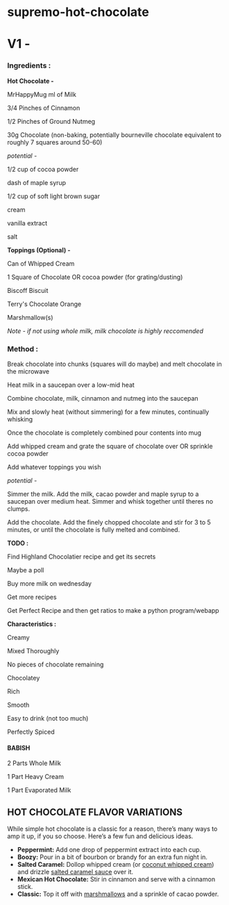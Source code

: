 # supremo-hot-chocolate

# **V1 -**

### Ingredients :

**Hot Chocolate -**

MrHappyMug ml of Milk

3/4 Pinches of Cinnamon

1/2 Pinches of Ground Nutmeg

30g Chocolate (non-baking, potentially bourneville chocolate equivalent to roughly 7 squares around 50-60)


*potential -*

1/2 cup of cocoa powder

dash of maple syrup

1/2 cup of soft light brown sugar

cream

vanilla extract

salt


**Toppings (Optional) -**

Can of Whipped Cream

1 Square of Chocolate OR cocoa powder (for grating/dusting)

Biscoff Biscuit

Terry's Chocolate Orange

Marshmallow(s)

*Note - if not using whole milk, milk chocolate is highly reccomended*

### Method :

Break chocolate into chunks (squares will do maybe) and melt chocolate in the microwave

Heat milk in a saucepan over a low-mid heat

Combine chocolate, milk, cinnamon and nutmeg into the saucepan

Mix and slowly heat (without simmering) for a few minutes, continually whisking

Once the chocolate is completely combined pour contents into mug

Add whipped cream and grate the square of chocolate over OR sprinkle cocoa powder

Add whatever toppings you wish


*potential -*

Simmer the milk. Add the milk, cacao powder and maple syrup to a saucepan over medium heat. Simmer and whisk together until theres no clumps.

Add the chocolate. Add the finely chopped chocolate and stir for 3 to 5 minutes, or until the chocolate is fully melted and combined.


**TODO :**

Find Highland Chocolatier recipe and get its secrets

Maybe a poll

Buy more milk on wednesday

Get more recipes

Get Perfect Recipe and then get ratios to make a python program/webapp

**Characteristics :**

Creamy

Mixed Thoroughly

No pieces of chocolate remaining

Chocolatey

Rich

Smooth

Easy to drink (not too much)

Perfectly Spiced



#### BABISH

2 Parts Whole Milk

1 Part Heavy Cream

1 Part Evaporated Milk



## HOT CHOCOLATE FLAVOR VARIATIONS

While simple hot chocolate is a classic for a reason, there’s many ways to amp it up, if you so choose. Here’s a few fun and delicious ideas.

* **Peppermint:** Add one drop of peppermint extract into each cup.
* **Boozy:** Pour in a bit of bourbon or brandy for an extra fun night in.
* **Salted Caramel:** Dollop whipped cream (or [coconut whipped cream](https://downshiftology.com/recipes/how-to-make-coconut-whipped-cream/)) and drizzle [salted caramel sauce](https://downshiftology.com/recipes/salted-caramel-sauce/) over it.
* **Mexican Hot Chocolate:** Stir in cinnamon and serve with a cinnamon stick.
* **Classic:** Top it off with [marshmallows](https://downshiftology.com/recipes/how-to-make-homemade-marshmallows-paleo/) and a sprinkle of cacao powder.
